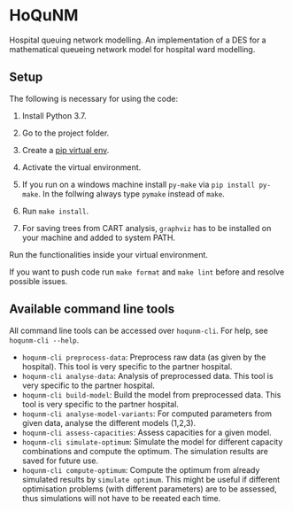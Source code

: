 # HoQuNM
Hospital queuing network modelling.
An implementation of a DES for a mathematical queueing network model for hospital ward modelling.

## Setup
The following is necessary for using the code:
1. Install Python 3.7. 

1. Go to the project folder.

1. Create a [pip virtual env](https://packaging.python.org/guides/installing-using-pip-and-virtual-environments/). 
1. Activate the virtual environment. 
1. If you run on a windows machine install `py-make` via `pip install py-make`. In the follwing always type `pymake` instead of `make`.
1. Run `make install`.

1. For saving trees from CART analysis, `graphviz` has to be installed
on your machine and added to system PATH.

Run the functionalities inside your virtual environment.


If you want to push code run `make format` and `make lint` before and resolve possible issues.

## Available command line tools
All command line tools can be accessed over `hoqunm-cli`. For help, see `hoqunm-cli --help`.
 - `hoqunm-cli preprocess-data`: Preprocess raw data (as given by the hospital). This tool is very specific to the 
 partner hospital.
 - `hoqunm-cli analyse-data`: Analysis of preprocessed data. This tool is very specific to the 
 partner hospital.
 - `hoqunm-cli build-model`: Build the model from preprocessed data. This tool is very specific to the 
 partner hospital.
 - `hoqunm-cli analyse-model-variants`: For computed parameters from given data, analyse the different models (1,2,3).
 - `hoqunm-cli assess-capacities`: Assess capacities for a given model.
 - `hoqunm-cli simulate-optimum`: Simulate the model for different capacity combinations and compute the optimum. The simulation results
 are saved for future use.
 - `hoqunm-cli compute-optimum`: Compute the optimum from already simulated results by `simulate optimum`. This might be useful 
 if different optimisation problems (with different parameters) are to be assessed, thus simulations will
 not have to be reeated each time.

